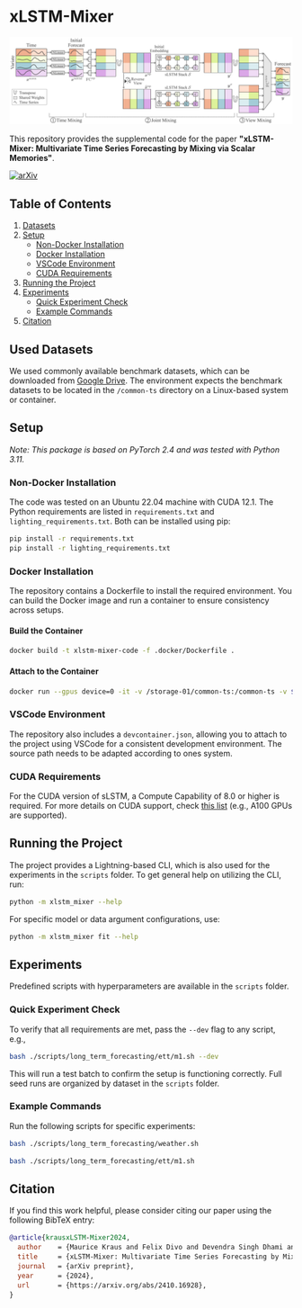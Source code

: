 # xLSTM-Mixer

![Hero](method.png)

This repository provides the supplemental code for the paper **"xLSTM-Mixer: Multivariate Time Series Forecasting by Mixing via Scalar Memories"**.

[![arXiv](https://img.shields.io/badge/arXiv-2410.16928-b31b1b.svg?style=flat-square)](https\://arxiv.org/abs/2410.16928)

## Table of Contents

1. [Datasets](#used-datasets)
2. [Setup](#setup)
   - [Non-Docker Installation](#non-docker-installation)
   - [Docker Installation](#docker-installation)
   - [VSCode Environment](#vscode-environment)
   - [CUDA Requirements](#cuda-requirements)
3. [Running the Project](#running-the-project)
4. [Experiments](#experiments)
   - [Quick Experiment Check](#quick-experiment-check)
   - [Example Commands](#example-commands)
5. [Citation](#citation)

## Used Datasets

We used commonly available benchmark datasets, which can be downloaded from [Google Drive](https://drive.google.com/drive/folders/1B6BP6fA6j29azC-BJyDLDtfNzxT8cK2Y?usp=sharing).
The environment expects the benchmark datasets to be located in the `/common-ts` directory on a Linux-based system or container.


## Setup

*Note: This package is based on PyTorch 2.4 and was tested with Python 3.11.*

### Non-Docker Installation

The code was tested on an Ubuntu 22.04 machine with CUDA 12.1. The Python requirements are listed in `requirements.txt` and `lighting_requirements.txt`. Both can be installed using pip:

```bash
pip install -r requirements.txt
pip install -r lighting_requirements.txt
```

### Docker Installation

The repository contains a Dockerfile to install the required environment. You can build the Docker image and run a container to ensure consistency across setups.

#### Build the Container

```bash
docker build -t xlstm-mixer-code -f .docker/Dockerfile .
```

#### Attach to the Container

```bash
docker run --gpus device=0 -it -v /storage-01/common-ts:/common-ts -v $(pwd):/workspaces/xlstm_mixer xlstm-mixer-code bash
```

### VSCode Environment

The repository also includes a `devcontainer.json`, allowing you to attach to the project using VSCode for a consistent development environment. The source path needs to be adapted according to ones system. 


### CUDA Requirements

For the CUDA version of sLSTM, a Compute Capability of 8.0 or higher is required. For more details on CUDA support, check [this list](https://developer.nvidia.com/cuda-gpus) (e.g., A100 GPUs are supported).

## Running the Project

The project provides a Lightning-based CLI, which is also used for the experiments in the `scripts` folder. To get general help on utilizing the CLI, run:

```bash
python -m xlstm_mixer --help
```

For specific model or data argument configurations, use:

```bash
python -m xlstm_mixer fit --help
```

## Experiments

Predefined scripts with hyperparameters are available in the `scripts` folder.

### Quick Experiment Check

To verify that all requirements are met, pass the `--dev` flag to any script, e.g.,

```bash
bash ./scripts/long_term_forecasting/ett/m1.sh --dev
```

This will run a test batch to confirm the setup is functioning correctly. Full seed runs are organized by dataset in the `scripts` folder.

### Example Commands

Run the following scripts for specific experiments:

```bash
bash ./scripts/long_term_forecasting/weather.sh
```

```bash
bash ./scripts/long_term_forecasting/ett/m1.sh
```

## Citation

If you find this work helpful, please consider citing our paper using the following BibTeX entry:

```bibtex
@article{krausxLSTM-Mixer2024,
  author    = {Maurice Kraus and Felix Divo and Devendra Singh Dhami and Kristian Kersting},
  title     = {xLSTM-Mixer: Multivariate Time Series Forecasting by Mixing via Scalar Memories},
  journal   = {arXiv preprint},
  year      = {2024},
  url       = {https://arxiv.org/abs/2410.16928},
}
```

